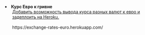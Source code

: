 <li><strong>Курс Евро к гривне</strong>
    <ul>
            <a href="https://github.com/MaximMorkovnik/exchange-rates-euro/tree/master/src/main/java/ua/kiev/prog">
                Добавить возможность вывода курса разных валют к евро и задеплоить на Heroku.<br>
            </a>
        <br>
        https://exchange-rates-euro.herokuapp.com/
    </ul>
</li>
